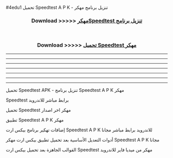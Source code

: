 #4edu1 تحميل Speedtest  A P K - تنزيل برنامج مهكر



<div align="center">
<h3>Download >>>>> <a href="https://runaway1.web.app/?sq=Speedtest ">مهكرSpeedtest  تنزيل برنامج</a></h3><br>

<h3>Download >>>>> <a href="https://runaway1.web.app/?sq=Speedtest ">تحميل Speedtest  مهكر</a></h3>
</div>


----------------------------------------------------------

----------------------------------------------------------

----------------------------------------------------------

----------------------------------------------------------

----------------------------------------------------------

----------------------------------------------------------

----------------------------------------------------------

تحميل Speedtest  APK - تنزيل برنامج Speedtest  A P K مهكر

Speedtest  برابط مباشر للاندرويد

تحميل Speedtest  مهكر اخر اصدار

تطبيق Speedtest  A P K مهكر

إضافات تهكير برنامج بيكس ارت Speedtest  A P K للاندرويد برابط مباشر مجانا

أدوات التعديل الأساسية بعد تحميل تطبيق بيكس ارت مهكر Speedtest  A P K مجانا

القوالب الجاهزة بعد تحميل بيكس ارت Speedtest  مهكر من ميديا فاير للاندرويد


